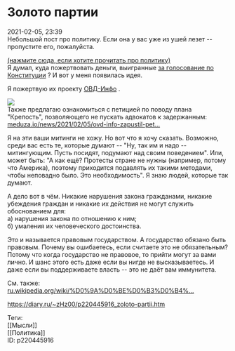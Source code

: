 Золото партии
==============

   
 2021-02-05, 23:39   
  Небольшой пост про политику. Если она у вас уже из ушей лезет -- пропустите его, пожалуйста.   
   
  [(нажмите сюда, если хотите прочитать про политику)](https://zHz00.diary.ru/p220445916.htm?index=1#linkmore220445916m1)      
 Я думал, куда пожертвовать деньги, выигранные  [за голосование по Конституции](Как%20я%20продался%20Родине)  ? И вот у меня появилась идея.   
   
 Я пожертвую их проекту  [ОВД-Инфо](https://ovdinfo.org/)  .   
   
   [![](https://i.imgur.com/B04OPk2l.jpg)](https://i.imgur.com/B04OPk2.jpg)     
 Также предлагаю ознакомиться с петицией по поводу плана "Крепость", позволяющего не пускать адвокатов к задержанным:   
  [meduza.io/news/2021/02/05/ovd-info-zapustil-pet...](https://meduza.io/news/2021/02/05/ovd-info-zapustil-petitsiyu-protiv-plana-krepost-v-otdelah-politsii-on-pozvolyaet-ne-puskat-advokatov-i-pytat-zaderzhannyh)    
   
 Я на эти ваши митинги не хожу. Но вот что я хочу сказать. Возможно, среди вас есть те, которые думают -- "Ну, так им и надо -- митингующим. Пусть посидят, подумают над своим поведением". Или, может быть: "А как ещё? Протесты стране не нужны (например, потому что Америка), поэтому приходится подавлять их такими методами, чтобы неповадно было. Это необходимость". Я знаю людей, которые так думают.   
   
 А дело вот в чём. Никакие нарушения закона гражданами, никакие убеждения граждан и никакие их действия не могут служить обоснованием для:   
 а) нарушения закона по отношению к ним;   
 б) умаления их человеческого достоинства.   
   
 Это и называется правовым государством. А государство обязано быть правовым. Почему вы ошибаетесь, если считаете это не обязательным? Потому что когда государство не правовое, то прийти могут за вами лично. И шанс этого есть даже если вы нигде не высказываетесь. И даже если вы поддерживаете власть -- это не даёт вам иммунитета.   
   
 См. также:   
  [ru.wikipedia.org/wiki/%D0%9A%D0%BE%D0%B3%D0%B4%...](https://ru.wikipedia.org/wiki/%D0%9A%D0%BE%D0%B3%D0%B4%D0%B0_%D0%BE%D0%BD%D0%B8_%D0%BF%D1%80%D0%B8%D1%88%D0%BB%D0%B8%E2%80%A6)    
   
     
    
 <https://diary.ru/~zHz00/p220445916_zoloto-partii.htm>   
   
 Теги:   
 [[Мысли]]   
 [[Политика]]   
 ID: p220445916
